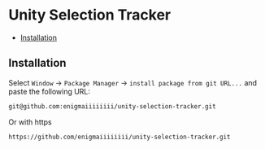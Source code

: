 # Unity Selection Tracker

* [Installation](#installation)

## Installation

Select `Window` -> `Package Manager` -> `install package from git URL...` and paste the following URL:

```sh
git@github.com:enigmaiiiiiiii/unity-selection-tracker.git
```

Or with https

```sh
https://github.com/enigmaiiiiiiii/unity-selection-tracker.git
```
